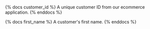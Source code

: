 {% docs customer_id %}
A unique customer ID from our ecommerce application.
{% enddocs %}

{% docs first_name %}
A customer's first name.
{% enddocs %}